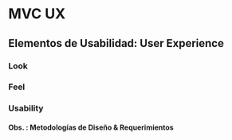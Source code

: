 # MVC UX
## Elementos de Usabilidad: User Experience
### Look
### Feel
### Usability
#### Obs. : Metodologías de Diseño & Requerimientos
